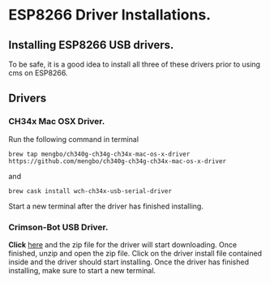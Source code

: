 # ESP8266 Driver Installations.

## Installing ESP8266 USB drivers.

To be safe, it is a good idea to install all three of these drivers prior to using cms on ESP8266.

## Drivers

### CH34x Mac OSX Driver.

Run the following command in terminal

`brew tap mengbo/ch340g-ch34g-ch34x-mac-os-x-driver https://github.com/mengbo/ch340g-ch34g-ch34x-mac-os-x-driver`

and

`brew cask install wch-ch34x-usb-serial-driver`

Start a new terminal after the driver has finished installing.

### Crimson-Bot USB Driver.

**Click** [here](http://www.silabs.com/Support%20Documents/Software/Mac_OSX_VCP_Driver.zip) and the zip file for the driver will start downloading. Once finished, unzip and open the zip file. Click on the driver install file contained inside and the driver should start installing. Once the driver has finished installing, make sure to start a new terminal.